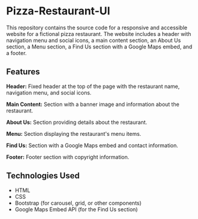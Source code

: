 # Pizza-Restaurant-UI
This repository contains the source code for a responsive and accessible website for a fictional pizza restaurant. The website includes a header with navigation menu and social icons, a main content section, an About Us section, a Menu section, a Find Us section with a Google Maps embed, and a footer.

## Features
__Header:__ Fixed header at the top of the page with the restaurant name, navigation menu, and social icons.

__Main Content:__ Section with a banner image and information about the restaurant.

__About Us:__ Section providing details about the restaurant.

__Menu:__ Section displaying the restaurant's menu items.

__Find Us:__ Section with a Google Maps embed and contact information.

__Footer:__ Footer section with copyright information.

## Technologies Used
* HTML
* CSS
* Bootstrap (for carousel, grid, or other components)
* Google Maps Embed API (for the Find Us section)
